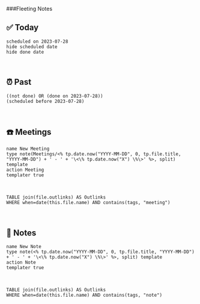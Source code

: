 ###Fleeting Notes







## ✅ Today


```tasks
scheduled on 2023-07-28
hide scheduled date
hide done date
```


​
## ⏰ Past


```tasks
((not done) OR (done on 2023-07-28))
(scheduled before 2023-07-28)
```


​
## ☎️ Meetings


```button
name New Meeting
type note(Meetings/<% tp.date.now("YYYY-MM-DD", 0, tp.file.title, "YYYY-MM-DD") + ' - ' + '\<\% tp.date.now("X") \%\>' %>, split) template
action Meeting
templater true
```


​


```dataview
TABLE join(file.outlinks) AS Outlinks
WHERE when=date(this.file.name) AND contains(tags, "meeting")
```


​
## 📝 Notes


```button
name New Note
type note(<% tp.date.now("YYYY-MM-DD", 0, tp.file.title, "YYYY-MM-DD") + ' - ' + '\<\% tp.date.now("X") \%\>' %>, split) template
action Note
templater true
```


​


```dataview
TABLE join(file.outlinks) AS Outlinks
WHERE when=date(this.file.name) AND contains(tags, "note")
```